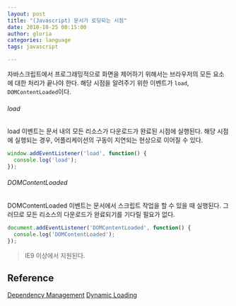 ```yaml
---
layout: post
title: "(Javascript) 문서가 로딩되는 시점"
date: 2018-10-25 00:15:00
author: gloria
categories: language
tags: javascript

---
```


자바스크립트에서 프로그래밍적으로 화면을 제어하기 위해서는 브라우저의 모든 요소에 대한 처리가 끝나야 한다. 
해당 시점을 알려주기 위한 이벤트가 `load`, `DOMContentLoaded`이다.

###### load
load 이벤트는 문서 내의 모든 리소스가 다운로드가 완료된 시점에 실행된다.
해당 시점에 실행되는 경우, 어플리케이션의 구동이 지연되는 현상으로 이어질 수 있다.
```javascript
window.addEventListener('load', function() {
  console.log('load');
});
```

###### DOMContentLoaded
DOMContentLoaded 이벤트는 문서에서 스크립트 작업을 할 수 있을 때 실행된다. 그러므로 모든 리소스의 다운로드가 완료되기를 기다릴 필요가 없다.
```javascript
document.addEventListener('DOMContentLoaded', function() {
  console.log('DOMContentLoaded');
});
```
> IE9 이상에서 지원된다.


## Reference

[Dependency Management](https://webpack.js.org/guides/dependency-management/)
[Dynamic Loading](https://survivejs.com/webpack/techniques/dynamic-loading/)